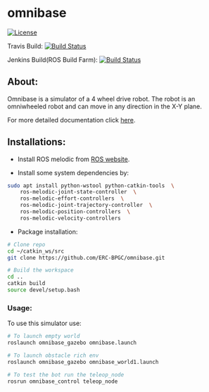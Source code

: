 # omnibase

[![License](https://img.shields.io/badge/License-BSD%203--Clause-blue.svg)](https://opensource.org/licenses/BSD-3-Clause)

Travis Build: [![Build Status](https://travis-ci.org/ERC-BPGC/omnibase.svg?branch=master)](https://travis-ci.org/ERC-BPGC/omnibase) 

Jenkins Build(ROS Build Farm): [![Build Status](http://build.ros.org/job/Mdev__omnibase__ubuntu_bionic_amd64/14/badge/icon)](http://build.ros.org/job/Mdev__omnibase__ubuntu_bionic_amd64/14/)

## About: 
Omnibase is a simulator of a 4 wheel drive robot. 
The robot is an omniwheeled robot and can move in any direction in the X-Y plane.  

For more detailed documentation click [here](https://erc-bpgc.github.io/omnibase/).

## Installations:
- Install ROS melodic from [ROS website](https://www.ros.org/install/). 

- Install some system dependencies by:
```bash
sudo apt install python-wstool python-catkin-tools  \
	ros-melodic-joint-state-controller  \
	ros-melodic-effort-controllers  \
	ros-melodic-joint-trajectory-controller  \
	ros-melodic-position-controllers  \
	ros-melodic-velocity-controllers
```

- Package installation:
```bash
# Clone repo 
cd ~/catkin_ws/src
git clone https://github.com/ERC-BPGC/omnibase.git

# Build the workspace
cd ..
catkin build
source devel/setup.bash
```

### Usage:

To use this simulator use:
```bash
# To launch empty world
roslaunch omnibase_gazebo omnibase.launch

# To launch obstacle rich env
roslaunch omnibase_gazebo omnibase_world1.launch

# To test the bot run the teleop_node
rosrun omnibase_control teleop_node
```

